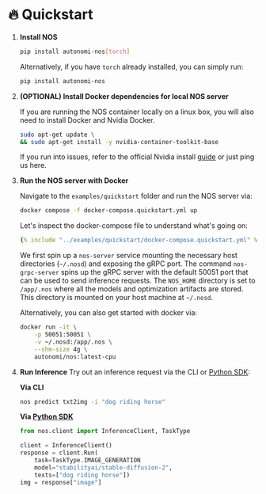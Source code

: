 # 🔥 Quickstart

1. **Install NOS**

    ```bash
    pip install autonomi-nos[torch]
    ```

    Alternatively, if you have `torch` already installed, you can simply run:
    ```bash
    pip install autonomi-nos
    ```

2. **(OPTIONAL) Install Docker dependencies for local NOS server**

    If you are running the NOS container locally on a linux box, you will also need to install Docker
    and Nvidia Docker.
    ```bash
    sudo apt-get update \
    && sudo apt-get install -y nvidia-container-toolkit-base
    ```
    If you run into issues, refer to the official Nvidia install [guide](https://docs.nvidia.com/datacenter/cloud-native/container-toolkit/latest/install-guide.html) or just ping us here.

2. **Run the NOS server with Docker**

    Navigate to the `examples/quickstart` folder and run the NOS server via:
    ```bash
    docker compose -f docker-compose.quickstart.yml up
    ```

    Let's inspect the docker-compose file to understand what's going on:
    ```yaml
    {% include "../examples/quickstart/docker-compose.quickstart.yml" %}
    ```

    We first spin up a `nos-server` service mounting the necessary host directories (`~/.nosd`) and exposing the gRPC port. The command `nos-grpc-server` spins up the gRPC server with the default 50051 port that can be used to send inference requests. The `NOS_HOME` directory is set to `/app/.nos` where all the models and optimization artifacts are stored. This directory is mounted on your host machine at `~/.nosd`.

    Alternatively, you can also get started with docker via:
    ```bash
    docker run -it \
        -p 50051:50051 \
        -v ~/.nosd:/app/.nos \
        --shm-size 4g \
        autonomi/nos:latest-cpu
    ```

3. **Run Inference**
    Try out an inference request via the CLI or [Python SDK](https://pypi.org/project/autonomi-nos):

    **Via CLI**
    ```bash
    nos predict txt2img -i "dog riding horse"
    ```

    **Via [Python SDK](https://pypi.org/project/autonomi-nos)**
    ```python
    from nos.client import InferenceClient, TaskType

    client = InferenceClient()
    response = client.Run(
        task=TaskType.IMAGE_GENERATION
        model="stabilityai/stable-diffusion-2",
        texts=["dog riding horse"])
    img = response["image"]
    ```
